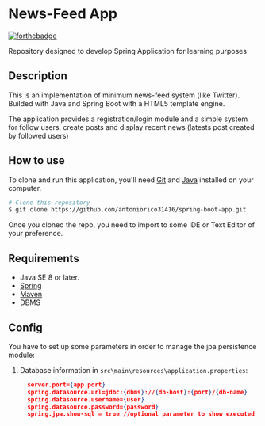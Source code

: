 # News-Feed App

[![forthebadge](https://forthebadge.com/images/badges/made-with-java.svg)](https://forthebadge.com)

Repository designed to develop Spring Application for learning purposes

## Description
This is an implementation of minimum  news-feed system (like Twitter). Builded with Java and Spring Boot with a HTML5 template engine. 

The application provides a registration/login module and a simple system for follow users, create posts and display recent news (latests post created by followed users)

## How to use
To clone and run this application, you'll need [Git](https://git-scm.com) and [Java](https://www.java.com/en/download/) installed on your computer.
```bash
# Clone this repository
$ git clone https://github.com/antoniorico31416/spring-boot-app.git
```
Once you cloned the repo, you need to import to some IDE or Text Editor of your preference.

## Requirements 

- Java SE 8 or later.
- [Spring](https://spring.io/)
- [Maven](https://maven.apache.org/)
- DBMS

## Config

You have to set up some parameters in order to manage the jpa persistence module:

1. Database information in `src\main\resources\application.properties`:

   ```json
     server.port={app port}
     spring.datasource.url=jdbc:{dbms}://{db-host}:{port}/{db-name}
     spring.datasource.username={user}
     spring.datasource.password={password}
     spring.jpa.show-sql = true //optional parameter to show executed queries 
   ```
   
   
